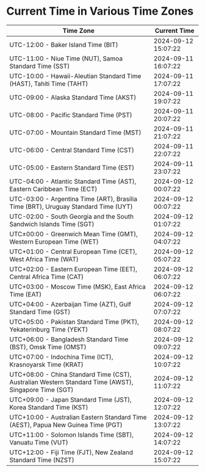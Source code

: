 # Current Time in Various Time Zones

| Time Zone | Current Time |
|-----------|--------------|
| UTC-12:00 - Baker Island Time (BIT) | 2024-09-12 15:07:22 |
| UTC-11:00 - Niue Time (NUT), Samoa Standard Time (SST) | 2024-09-11 16:07:22 |
| UTC-10:00 - Hawaii-Aleutian Standard Time (HAST), Tahiti Time (TAHT) | 2024-09-11 17:07:22 |
| UTC-09:00 - Alaska Standard Time (AKST) | 2024-09-11 19:07:22 |
| UTC-08:00 - Pacific Standard Time (PST) | 2024-09-11 20:07:22 |
| UTC-07:00 - Mountain Standard Time (MST) | 2024-09-11 21:07:22 |
| UTC-06:00 - Central Standard Time (CST) | 2024-09-11 22:07:22 |
| UTC-05:00 - Eastern Standard Time (EST) | 2024-09-11 23:07:22 |
| UTC-04:00 - Atlantic Standard Time (AST), Eastern Caribbean Time (ECT) | 2024-09-12 00:07:22 |
| UTC-03:00 - Argentina Time (ART), Brasília Time (BRT), Uruguay Standard Time (UYT) | 2024-09-12 00:07:22 |
| UTC-02:00 - South Georgia and the South Sandwich Islands Time (SGT) | 2024-09-12 01:07:22 |
| UTC±00:00 - Greenwich Mean Time (GMT), Western European Time (WET) | 2024-09-12 04:07:22 |
| UTC+01:00 - Central European Time (CET), West Africa Time (WAT) | 2024-09-12 05:07:22 |
| UTC+02:00 - Eastern European Time (EET), Central Africa Time (CAT) | 2024-09-12 06:07:22 |
| UTC+03:00 - Moscow Time (MSK), East Africa Time (EAT) | 2024-09-12 06:07:22 |
| UTC+04:00 - Azerbaijan Time (AZT), Gulf Standard Time (GST) | 2024-09-12 07:07:22 |
| UTC+05:00 - Pakistan Standard Time (PKT), Yekaterinburg Time (YEKT) | 2024-09-12 08:07:22 |
| UTC+06:00 - Bangladesh Standard Time (BST), Omsk Time (OMST) | 2024-09-12 09:07:22 |
| UTC+07:00 - Indochina Time (ICT), Krasnoyarsk Time (KRAT) | 2024-09-12 10:07:22 |
| UTC+08:00 - China Standard Time (CST), Australian Western Standard Time (AWST), Singapore Time (SGT) | 2024-09-12 11:07:22 |
| UTC+09:00 - Japan Standard Time (JST), Korea Standard Time (KST) | 2024-09-12 12:07:22 |
| UTC+10:00 - Australian Eastern Standard Time (AEST), Papua New Guinea Time (PGT) | 2024-09-12 13:07:22 |
| UTC+11:00 - Solomon Islands Time (SBT), Vanuatu Time (VUT) | 2024-09-12 14:07:22 |
| UTC+12:00 - Fiji Time (FJT), New Zealand Standard Time (NZST) | 2024-09-12 15:07:22 |
